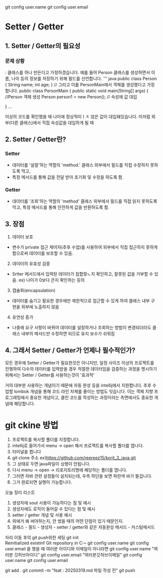 git config user.name
git config user.email


# Setter / Getter

## 1. Setter / Getter의 필요성
### 문제 상황
: 클래스를 하나 만든다고 가정하겠습니다. 예를 들어 Person 클래스를 생성하면서 
이름, 나이 등의 정보를 저장하기 위해 필드를 선언합니다.
''' java
public class Person {
    String name;
    int age;
}
//  그리고 이를 PersonMain에서 객체를 생성했다고 가정합니다.
public class PersonMain {
    public static void main(String[] args) {
    //Person 객체 생성
    Person person1 = new Person();
    // 속성에 값 대입

}
...

이상의 코드를 확인했을 때 나이에 정상적이ㅣㅈ 않은 값이 대입돼있습니다.
이처럼 외부(다른 클래스)에서 직접 속성값을 대입하게 될 때







## 2. Setter / Getter란?

### Setter

- 데이터를 '설절'하는 역할의 'method.' 클래스 외부에서 필드를 직접 수정하지 못하도록 막고,
- 특정 메서드를 통해 값을 전달 받아 초기화 및 수정을 하도록 함.

### Getter

- 데이터를 '조회'하는 역할의 'method' 클래스 외부에서 필드를 직접 읽지 못하도록 막고,
특정 메서드를 통해 안전하게 값을 반환하도록 함.

## 3. 장점
1. 데이터 보호
- 변수가 private 접근 제어자(추후 수업)를 사용하여 외부에서 직접 접근하지 못하게 
함으로써 데이터를 보호할 수 있음.
2. 데이터의 유효성 검증
- Srtter 메서드에서 입력된 데이터가 접합핮ㄴ지 확인하고, 잘못된 값을 거부할 수 있음.
ex) 나이가 0보다 큰지 확인하는 등의
3. 캡슐화(encapsulation)
- 데이터를 숨기고 필요한 경우에만 제한적으로 접근할 수 있게 하여 클래스 내부 구현을 외부에 노출하지 않음
4. 유연성 증가
- 나중에 요구 사항이 바뀌어 데이터를 설정하거나 조회하는 방법이 변경되더라도 클래스 내부의 메서드만 
수정하면 되므로 유지 보수가 쉬워짐


## 4. 그래서 Setter / Getter가 언제나 필수적인가?
모든 경우에 Setter / Getter가 필요한것은 아니지만,
일정 사이즈 이상의 프로젝트를 진행하여 다수의 데이터를 입력받을 경우
적절한 데이터임을 검증하는 과정을 명시하기 위해서는 Setter / Getter를 
사용하는것이 '효과적'

거의 대부분 사용하는 개념이기 때문에 자동 완성 등을 intellij에서 지원합니다.
추후 수업할 lombok 개념을 통해 코드 라인 자체를 줄이는 방법도 잇습니다.
이는 객체 지향 프로그래밍에서 중요한 개념이고, 클린 코드를 작성하는 과정이라는 
측면에서도 중요한 개념에 해당합니다.

# git ckine 방법
1. 프로젝트를 복사할 폴더를 지정합니다.
2. intellij로 들어가서 menu -> open 해서 프로젝트를 복사할 폴더를 엽니다.
3. 터미널을 켭니다
4. git clone 주소 ex)https://github.com/reereez15/korit_3_java.git
5. 그 상태로 두면 java파일이 싱행이 안됩니다.
6. 다시 menu -> open -> 리포지토리명에 해당하는 폴더를 엽니다.
7. 그러면 자바 관련 설정들이 설치되는데, 우측 하단을 보면 파란색 바가 뜰겁니다.
8. 그거 완료되면 실행이 가능합니다.

오늘 정리 리스트
1. 생성자에 sout 사용이 가능하다는 점 및 예시
2. 생성자에도 로직이 들어갈 수 있다는 점 및 예시
3. setter / getter 개념 및 사용 예시
4. 위에거 왜 써야하는지, 안 썼을 때의 어떤 단점이 있기 때문인지.
5. 클래스 - 필드 - 생성자 - setter / getter와 같은 자동완성 메서드 - 커스텀메서드

자리 이동 후의 git push위한 세팅
git init\
Reinitialized existinf Git repository in C:~
git config user.name
git config user.email
을 했을 때 여러분 아이디와 이메일이 아니라면
git config user.name "여러분 깃허브아이디"
git config user.email "여러분깃허브이메일"
git config user.name
git config user.email

git add .
git commit -m "feat : 20250319.md 파일 작성 전"
git push